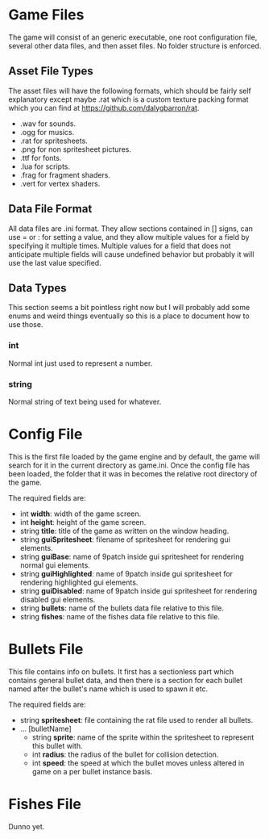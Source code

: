 # Game Files
The game will consist of an generic executable, one root configuration file, several other data files, and then asset
files. No folder structure is enforced.

## Asset File Types
The asset files will have the following formats, which should be fairly self explanatory except maybe .rat which
is a custom texture packing format which you can find at https://github.com/dalygbarron/rat.
 - .wav for sounds.
 - .ogg for musics.
 - .rat for spritesheets.
 - .png for non spritesheet pictures.
 - .ttf for fonts.
 - .lua for scripts.
 - .frag for fragment shaders.
 - .vert for vertex shaders.

## Data File Format
All data files are .ini format. They allow sections contained in [] signs, can use = or : for setting a value, and they
allow multiple values for a field by specifying it multiple times. Multiple values for a field that does not anticipate
multiple fields will cause undefined behavior but probably it will use the last value specified.

## Data Types
This section seems a bit pointless right now but I will probably add some enums and weird things eventually so this is a place to document how to use those.
### int
Normal int just used to represent a number.

### string
Normal string of text being used for whatever.

# Config File
This is the first file loaded by the game engine and by default, the game will search for it in the current directory
as game.ini. Once the config file has been loaded, the folder that it was in becomes the relative root directory of the
game.

The required fields are:
 - int **width**: width of the game screen.
 - int **height**: height of the game screen.
 - string **title**: title of the game as written on the window heading.
 - string **guiSpritesheet**: filename of spritesheet for rendering gui elements.
 - string **guiBase**: name of 9patch inside gui spritesheet for rendering normal gui elements.
 - string **guiHighlighted**: name of 9patch inside gui spritesheet for rendering highlighted gui elements.
 - string **guiDisabled**: name of 9patch inside gui spritesheet for rendering disabled gui elements.
 - string **bullets**: name of the bullets data file relative to this file.
 - string **fishes**: name of the fishes data file relative to this file.

# Bullets File
This file contains info on bullets. It first has a sectionless part which contains general bullet data, and then there
is a section for each bullet named after the bullet's name which is used to spawn it etc.

The required fields are:
 - string **spritesheet**: file containing the rat file used to render all bullets.
 - ... [bulletName]
    - string **sprite**: name of the sprite within the spritesheet to represent this bullet with.
    - int **radius**: the radius of the bullet for collision detection.
    - int **speed**: the speed at which the bullet moves unless altered in game on a per bullet instance basis.

# Fishes File
Dunno yet.
